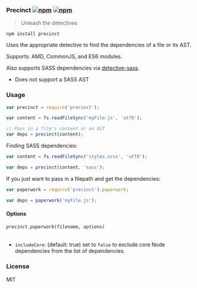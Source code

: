 ### Precinct [![npm](http://img.shields.io/npm/v/module-definition.svg)](https://npmjs.org/package/precinct) [![npm](http://img.shields.io/npm/dm/precinct.svg)](https://npmjs.org/package/precinct)

> Unleash the detectives

`npm install precinct`

Uses the appropriate detective to find the dependencies of a file or its AST.

Supports: AMD, CommonJS, and ES6 modules.

Also supports SASS dependencies via [detective-sass](https://github.com/mrjoelkemp/node-detective-sass).

* Does not support a SASS AST

### Usage

```js
var precinct = require('precinct');

var content = fs.readFileSync('myFile.js', 'utf8');

// Pass in a file's content or an AST
var deps = precinct(content);
```

Finding SASS dependencies:

```js
var content = fs.readFileSync('styles.scss', 'utf8');

var deps = precinct(content, 'sass');

```

If you just want to pass in a filepath and get the dependencies:

```js
var paperwork = require('precinct').paperwork;

var deps = paperwork('myFile.js');
```

#### Options

###### `precinct.paperwork(filename, options)`

* `includeCore`: (default: true) set to `false` to exclude core Node dependencies from the list of dependencies.

### License

MIT
